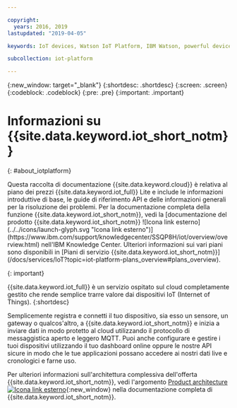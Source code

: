 ```yaml
---

copyright:
  years: 2016, 2019
lastupdated: "2019-04-05"

keywords: IoT devices, Watson IoT Platform, IBM Watson, powerful device management operations

subcollection: iot-platform

---
```


{:new_window: target="\_blank"}
{:shortdesc: .shortdesc}
{:screen: .screen}
{:codeblock: .codeblock}
{:pre: .pre}
{:important: .important}

# Informazioni su {{site.data.keyword.iot_short_notm}}
{: #about_iotplatform}

<p>Questa raccolta di documentazione {{site.data.keyword.cloud}} è relativa al piano dei prezzi {{site.data.keyword.iot_full}} Lite e include le informazioni introduttive di base, le guide di riferimento API e delle informazioni generali per la risoluzione dei problemi.
Per la documentazione completa della funzione {{site.data.keyword.iot_short_notm}}, vedi la [documentazione del prodotto {{site.data.keyword.iot_short_notm}} ![Icona link esterno](../../icons/launch-glyph.svg "Icona link esterno")](https://www.ibm.com/support/knowledgecenter/SSQP8H/iot/overview/overview.html) nell'IBM Knowledge Center. Ulteriori informazioni sui vari piani sono disponibili in [Piani di servizio {{site.data.keyword.iot_short_notm}}](/docs/services/IoT?topic=iot-platform-plans_overview#plans_overview). 
</p>
{: important}

{{site.data.keyword.iot_full}} è un servizio ospitato sul cloud completamente gestito che rende semplice trarre valore dai dispositivi IoT (Internet of Things).
{:shortdesc}

Semplicemente registra e connetti il tuo dispositivo, sia esso un sensore, un gateway o qualcos'altro, a {{site.data.keyword.iot_short_notm}} e inizia a inviare dati in modo protetto al cloud utilizzando il protocollo di messaggistica aperto e leggero MQTT. Puoi anche configurare e gestire i tuoi dispositivi utilizzando il tuo dashboard online oppure le nostre API sicure in modo che le tue applicazioni possano accedere ai nostri dati live e cronologici e farne uso.

Per ulteriori informazioni sull'architettura complessiva dell'offerta {{site.data.keyword.iot_short_notm}}, vedi l'argomento [Product architecture ![Icona link esterno](../../icons/launch-glyph.svg "Icona link esterno")](https://www.ibm.com/support/knowledgecenter/SSQP8H/iot/overview/architecture.html){:new_window} nella documentazione completa di {{site.data.keyword.iot_short_notm}}.
